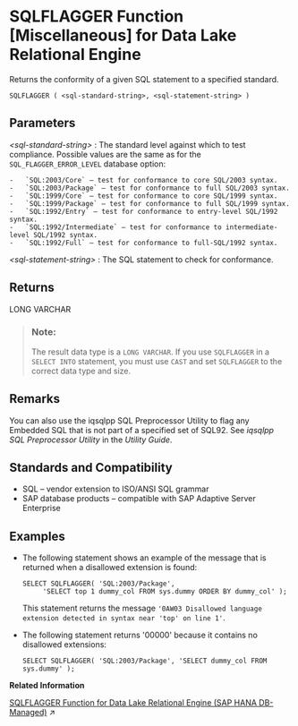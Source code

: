 <!-- loioa581e75f84f210158c3cd3ba6b97a9eb -->

# SQLFLAGGER Function \[Miscellaneous\] for Data Lake Relational Engine

Returns the conformity of a given SQL statement to a specified standard.



```
SQLFLAGGER ( <sql-standard-string>, <sql-statement-string> )
```



<a name="loioa581e75f84f210158c3cd3ba6b97a9eb__SQLFLAGGER_parm1"/>

## Parameters

 *<sql-standard-string\>*
 :   The standard level against which to test compliance. Possible values are the same as for the `SQL_FLAGGER_ERROR_LEVEL` database option:

    -   `SQL:2003/Core` – test for conformance to core SQL/2003 syntax.
    -   `SQL:2003/Package` – test for conformance to full SQL/2003 syntax.
    -   `SQL:1999/Core` – test for conformance to core SQL/1999 syntax.
    -   `SQL:1999/Package` – test for conformance to full SQL/1999 syntax.
    -   `SQL:1992/Entry` – test for conformance to entry-level SQL/1992 syntax.
    -   `SQL:1992/Intermediate` – test for conformance to intermediate-level SQL/1992 syntax.
    -   `SQL:1992/Full` – test for conformance to full-SQL/1992 syntax.

  *<sql-statement-string\>*
 :   The SQL statement to check for conformance.

 

<a name="loioa581e75f84f210158c3cd3ba6b97a9eb__SQLFLAGGER_eturns1"/>

## Returns

LONG VARCHAR

> ### Note:  
> The result data type is a `LONG VARCHAR`. If you use `SQLFLAGGER` in a `SELECT INTO` statement, you must use `CAST` and set `SQLFLAGGER` to the correct data type and size.



<a name="loioa581e75f84f210158c3cd3ba6b97a9eb__SQLFLAGGER_remarks1"/>

## Remarks

You can also use the iqsqlpp SQL Preprocessor Utility to flag any Embedded SQL that is not part of a specified set of SQL92. See *iqsqlpp SQL Preprocessor Utility* in the *Utility Guide*.



<a name="loioa581e75f84f210158c3cd3ba6b97a9eb__SQLFLAGGER_standards1"/>

## Standards and Compatibility

-   SQL – vendor extension to ISO/ANSI SQL grammar
-   SAP database products – compatible with SAP Adaptive Server Enterprise



<a name="loioa581e75f84f210158c3cd3ba6b97a9eb__SQLFLAGGER_examples1"/>

## Examples

-   The following statement shows an example of the message that is returned when a disallowed extension is found:

    ```
    SELECT SQLFLAGGER( 'SQL:2003/Package',
         'SELECT top 1 dummy_col FROM sys.dummy ORDER BY dummy_col' );
    ```

    This statement returns the message `'0AW03 Disallowed language extension detected in syntax near 'top' on line 1'`.

-   The following statement returns '00000' because it contains no disallowed extensions:

    ```
    SELECT SQLFLAGGER( 'SQL:2003/Package', 'SELECT dummy_col FROM sys.dummy' );
    ```


**Related Information**  


[SQLFLAGGER Function for Data Lake Relational Engine (SAP HANA DB-Managed)](https://help.sap.com/viewer/a898e08b84f21015969fa437e89860c8/2023_1_QRC/en-US/52950a0cb81b4e09a835e1c464f11a64.html "Returns the conformity of a given SQL statement to a specified standard.") :arrow_upper_right:

